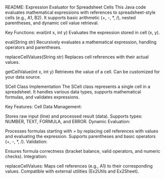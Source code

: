 README: Expression Evaluator for Spreadsheet Cells
This Java code evaluates mathematical expressions with references to spreadsheet-style cells (e.g., A1, B2). It supports basic arithmetic (+, -, *, /), nested parentheses, and dynamic cell value retrieval.

Key Functions:
eval(int x, int y)
Evaluates the expression stored in cell (x, y).

eval(String str)
Recursively evaluates a mathematical expression, handling operators and parentheses.

replaceCellValues(String str)
Replaces cell references with their actual values.

getCellValue(int x, int y)
Retrieves the value of a cell. Can be customized for your data source.

 SCell Class Implementation
The SCell class represents a single cell in a spreadsheet. It handles various data types, supports mathematical formulas, and validates expressions.

Key Features:
Cell Data Management:

Stores raw input (line) and processed result (data).
Supports types: NUMBER, TEXT, FORMULA, and ERROR.
Dynamic Evaluation:

Processes formulas starting with = by replacing cell references with values and evaluating the expression.
Supports parentheses and basic operators (+, -, *, /).
Validation:

Ensures formula correctness (bracket balance, valid operators, and numeric checks).
Integration:

replaceCellValues: Maps cell references (e.g., A1) to their corresponding values.
Compatible with external utilities (Ex2Utils and Ex2Sheet).
